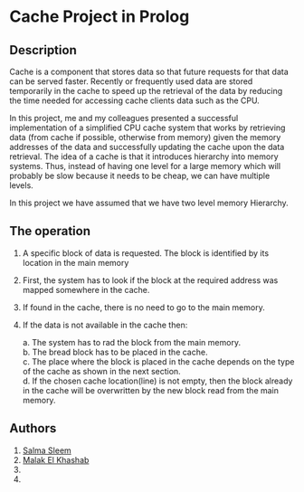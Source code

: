 # Cache Project in Prolog
## Description 
Cache is a component that stores data so that future requests for that data can be served faster. Recently or frequently used data are stored temporarily in the cache to speed up the retrieval of the data by reducing the time needed for accessing cache clients data such as the CPU.

In this project, me and my colleagues presented a successful implementation of a simplified CPU cache system that works by retrieving data (from cache if possible, otherwise
from memory) given the memory addresses of the data and successfully updating the cache upon the data retrieval.
The idea of a cache is that it introduces hierarchy into memory systems. Thus, instead of having one level for a large memory which will probably be slow because it needs to be cheap, we can have multiple levels.

In this project we have assumed that we have two level memory Hierarchy.

## The operation
1.  A specific block of data is requested. The block is identified by its location in the main memory
2.  First, the system has to look if the block at the required address was mapped somewhere in the cache.
3.  If found in the cache, there is no need to go to the main memory.
4.  If the data is not available in the cache then:

    a.  The system has to rad the block from the main memory.
    <br/>
    b. The bread block has to be placed in the cache.
     <br/>
    c. The place where the block is placed in the cache depends on the type of the cache as shown in the next section.
     <br/>
    d. If the chosen cache location(line) is not empty, then the block already in the cache will be overwritten by the new block read from the main memory.
    
## Authors 
1. [Salma Sleem](https://github.com/salmasleem)
2. [Malak El Khashab](https://github.com/malakel-khashab)
3. 
4. 

